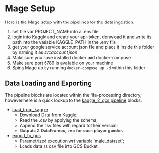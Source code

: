 # Mage Setup

Here is the Mage setup with the pipelines for the data ingestion.

1. set the var PROJECT_NAME into a .env file
2. login into Kaggle and create your api-token, donwload it and write its path into the variable KAGGLE_PATH in the .env file
3. get your google service account json file and place it inside this folder by naming it as *svcaccount.json*
4. Make sure you have installed docker and docker-compose
5. Make sure port 6789 is available on your machine
6. Sping Mage up by running `docker-compose up -d` within this folder

## Data Loading and Exporting
The pipeline blocks are located within the fifa-processing directory, however here is a quick
lookup to the [kaggle_2_gcs pipeline](https://github.com/lorenzomighie/batch-processing-fifa-dataset-on-gcp/blob/main/mage/fifa-processing/pipelines/kaggle_2_gcs/metadata.yaml) blocks:
* [load_from_kaggle](https://github.com/lorenzomighie/batch-processing-fifa-dataset-on-gcp/blob/main/mage/fifa-processing/data_loaders/load_from_kaggle.py)
  * Download Data from Kaggle;
  * Read the .csv by applying the schema;
  * Append the csv files with regard to their version;
  * Outputs 2 DataFrames, one for each player gender.
* [export_to_gcs](https://github.com/lorenzomighie/batch-processing-fifa-dataset-on-gcp/blob/main/mage/fifa-processing/data_exporters/export_to_gcs.py)
  * Parametrized execution wrt variable 'male_dataset';
  * Loads data as csv file into GCS Bucket
